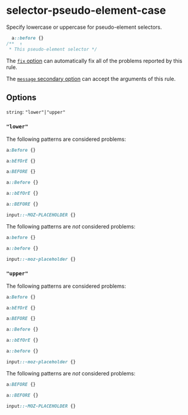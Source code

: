 # selector-pseudo-element-case

Specify lowercase or uppercase for pseudo-element selectors.

```css
  a::before {}
/**  ↑
 * This pseudo-element selector */
```

The [`fix` option](https://stylelint.io/user-guide/options#fix) can automatically fix all of the problems reported by this rule.

The [`message` secondary option](https://stylelint.io/user-guide/configure/#message) can accept the arguments of this rule.

## Options

`string`: `"lower"|"upper"`

### `"lower"`

The following patterns are considered problems:

```css
a:Before {}
```

```css
a:bEfOrE {}
```

```css
a:BEFORE {}
```

```css
a::Before {}
```

```css
a::bEfOrE {}
```

```css
a::BEFORE {}
```

```css
input::-MOZ-PLACEHOLDER {}
```

The following patterns are _not_ considered problems:

```css
a:before {}
```

```css
a::before {}
```

```css
input::-moz-placeholder {}
```

### `"upper"`

The following patterns are considered problems:

```css
a:Before {}
```

```css
a:bEfOrE {}
```

```css
a:BEFORE {}
```

```css
a::Before {}
```

```css
a::bEfOrE {}
```

```css
a::before {}
```

```css
input::-moz-placeholder {}
```

The following patterns are _not_ considered problems:

```css
a:BEFORE {}
```

```css
a::BEFORE {}
```

```css
input::-MOZ-PLACEHOLDER {}
```
